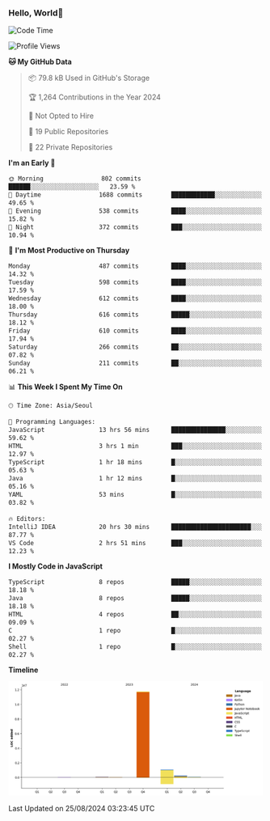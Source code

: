 
### Hello, World🐤

<!--START_SECTION:waka-->
![Code Time](http://img.shields.io/badge/Code%20Time-606%20hrs%2050%20mins-blue)

![Profile Views](http://img.shields.io/badge/Profile%20Views-37-blue)

**🐱 My GitHub Data** 

> 📦 79.8 kB Used in GitHub's Storage 
 > 
> 🏆 1,264 Contributions in the Year 2024
 > 
> 🚫 Not Opted to Hire
 > 
> 📜 19 Public Repositories 
 > 
> 🔑 22 Private Repositories 
 > 
**I'm an Early 🐤** 

```text
🌞 Morning                802 commits         ██████░░░░░░░░░░░░░░░░░░░   23.59 % 
🌆 Daytime                1688 commits        ████████████░░░░░░░░░░░░░   49.65 % 
🌃 Evening                538 commits         ████░░░░░░░░░░░░░░░░░░░░░   15.82 % 
🌙 Night                  372 commits         ███░░░░░░░░░░░░░░░░░░░░░░   10.94 % 
```
📅 **I'm Most Productive on Thursday** 

```text
Monday                   487 commits         ████░░░░░░░░░░░░░░░░░░░░░   14.32 % 
Tuesday                  598 commits         ████░░░░░░░░░░░░░░░░░░░░░   17.59 % 
Wednesday                612 commits         ████░░░░░░░░░░░░░░░░░░░░░   18.00 % 
Thursday                 616 commits         █████░░░░░░░░░░░░░░░░░░░░   18.12 % 
Friday                   610 commits         ████░░░░░░░░░░░░░░░░░░░░░   17.94 % 
Saturday                 266 commits         ██░░░░░░░░░░░░░░░░░░░░░░░   07.82 % 
Sunday                   211 commits         ██░░░░░░░░░░░░░░░░░░░░░░░   06.21 % 
```


📊 **This Week I Spent My Time On** 

```text
🕑︎ Time Zone: Asia/Seoul

💬 Programming Languages: 
JavaScript               13 hrs 56 mins      ███████████████░░░░░░░░░░   59.62 % 
HTML                     3 hrs 1 min         ███░░░░░░░░░░░░░░░░░░░░░░   12.97 % 
TypeScript               1 hr 18 mins        █░░░░░░░░░░░░░░░░░░░░░░░░   05.63 % 
Java                     1 hr 12 mins        █░░░░░░░░░░░░░░░░░░░░░░░░   05.16 % 
YAML                     53 mins             █░░░░░░░░░░░░░░░░░░░░░░░░   03.82 % 

🔥 Editors: 
IntelliJ IDEA            20 hrs 30 mins      ██████████████████████░░░   87.77 % 
VS Code                  2 hrs 51 mins       ███░░░░░░░░░░░░░░░░░░░░░░   12.23 % 
```

**I Mostly Code in JavaScript** 

```text
TypeScript               8 repos             █████░░░░░░░░░░░░░░░░░░░░   18.18 % 
Java                     8 repos             █████░░░░░░░░░░░░░░░░░░░░   18.18 % 
HTML                     4 repos             ██░░░░░░░░░░░░░░░░░░░░░░░   09.09 % 
C                        1 repo              █░░░░░░░░░░░░░░░░░░░░░░░░   02.27 % 
Shell                    1 repo              █░░░░░░░░░░░░░░░░░░░░░░░░   02.27 % 
```



**Timeline**

![Lines of Code chart](https://raw.githubusercontent.com/jilpoom/jilpoom/main/assets/bar_graph.png)


 Last Updated on 25/08/2024 03:23:45 UTC
<!--END_SECTION:waka-->
